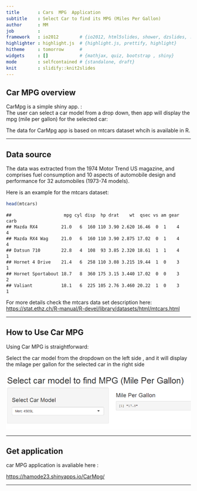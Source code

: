 ```yaml
---
title       : Cars  MPG  Application
subtitle    : Select Car to find its MPG (Miles Per Gallon)
author      : MM
job         : 
framework   : io2012        # {io2012, html5slides, shower, dzslides, ...}
highlighter : highlight.js  # {highlight.js, prettify, highlight}
hitheme     : tomorrow      # 
widgets     : []            # {mathjax, quiz, bootstrap , shiny}
mode        : selfcontained # {standalone, draft}
knit        : slidify::knit2slides
---
```


## Car MPG overview


CarMpg is a simple shiny app. :<br/>
The user can select a car model from a drop down, then app will display the mpg (mile per gallon) for the selected car:<br/>

The data for CarMpg app is based on mtcars dataset whcih is available in R.

---

## Data source

The data was extracted from the 1974 Motor Trend US magazine, and comprises fuel consumption and 10 aspects of automobile design and performance for 32 automobiles (1973-74 models).

Here is an example for the mtcars dataset: <br/>

```r
head(mtcars)
```

```
##                    mpg cyl disp  hp drat    wt  qsec vs am gear carb
## Mazda RX4         21.0   6  160 110 3.90 2.620 16.46  0  1    4    4
## Mazda RX4 Wag     21.0   6  160 110 3.90 2.875 17.02  0  1    4    4
## Datsun 710        22.8   4  108  93 3.85 2.320 18.61  1  1    4    1
## Hornet 4 Drive    21.4   6  258 110 3.08 3.215 19.44  1  0    3    1
## Hornet Sportabout 18.7   8  360 175 3.15 3.440 17.02  0  0    3    2
## Valiant           18.1   6  225 105 2.76 3.460 20.22  1  0    3    1
```

For more details check the mtcars data set description here: <br/>
https://stat.ethz.ch/R-manual/R-devel/library/datasets/html/mtcars.html

---
## How to Use Car MPG

Using Car MPG is straightforward:<br/>

Select the car model from the dropdown on the left side , and it will display the milage per gallon for the selected car in the right side

![width](AppImg.PNG)

---

## Get application


car MPG application is avaliable here :<br/>

https://hamode23.shinyapps.io/CarMpg/

---
